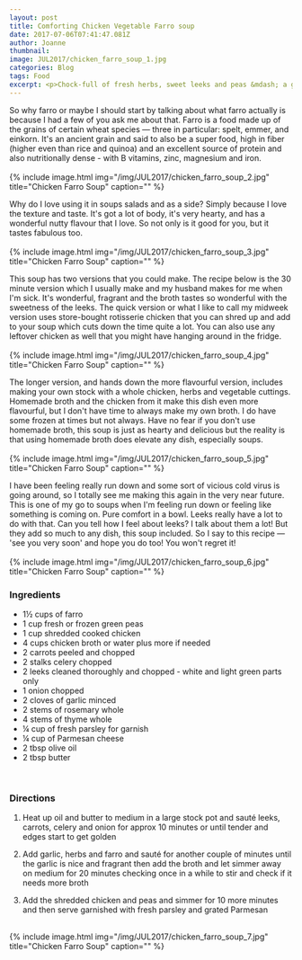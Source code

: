 ```yaml
---
layout: post
title: Comforting Chicken Vegetable Farro soup
date: 2017-07-06T07:41:47.081Z
author: Joanne
thumbnail:
image: JUL2017/chicken_farro_soup_1.jpg
categories: Blog
tags: Food
excerpt: <p>Chock-full of fresh herbs, sweet leeks and peas &mdash; a good-for-the-soul kind of soup</p>
---
```


So why farro or maybe I should start by talking about what farro actually is because I had a few of you ask me about that.  Farro is a food made up of the grains of certain wheat species &mdash; three in particular: spelt, emmer, and einkorn. It's an ancient grain and said to also be a super food, high in fiber (higher even than rice and quinoa) and an excellent source of protein and also nutritionally dense - with B vitamins, zinc, magnesium and iron.  
<br>
{% include image.html
img="/img/JUL2017/chicken_farro_soup_2.jpg"
title="Chicken Farro Soup"
caption="" %}
<br>

Why do I love using it in soups salads and as a side? Simply because I love the texture and taste. It's got a lot of body, it's very hearty, and has a wonderful nutty flavour that I love. So not only is it good for you, but it tastes fabulous too.  
<br>
{% include image.html
img="/img/JUL2017/chicken_farro_soup_3.jpg"
title="Chicken Farro Soup"
caption="" %}
<br>

This soup has two versions that you could make. The recipe below is the 30 minute version which I usually make and my husband makes for me when I'm sick. It's wonderful, fragrant and the broth tastes so wonderful with the sweetness of the leeks. The quick version or what I like to call my midweek version uses store-bought rotisserie chicken that you can shred up and add to your soup which cuts down the time quite a lot.  You can also use any leftover chicken as well that you might have hanging around in the fridge.  
<br>
{% include image.html
img="/img/JUL2017/chicken_farro_soup_4.jpg"
title="Chicken Farro Soup"
caption="" %}
<br>

The longer version, and hands down the more flavourful version, includes making your own stock with a whole chicken, herbs and vegetable cuttings. Homemade broth and the chicken from it make this dish even more flavourful, but I don't have time to always make my own broth. I do have some frozen at times but not always.  Have no fear if you don't use homemade broth, this soup is just as hearty and delicious but the reality is that using homemade broth does elevate any dish, especially soups.  
<br>
{% include image.html
img="/img/JUL2017/chicken_farro_soup_5.jpg"
title="Chicken Farro Soup"
caption="" %}
<br>

I have been feeling really run down and some sort of vicious cold virus is going around, so I totally see me making this again in the very near future. This is one of my go to soups when I'm feeling run down or feeling like something is coming on. Pure comfort in a bowl. Leeks really have a lot to do with that.  Can you tell how I feel about leeks? I talk about them a lot! But they add so much to any dish, this soup included. So I say to this recipe &mdash; 'see you very soon' and hope you do too! You won't regret it!  
<br>
{% include image.html
img="/img/JUL2017/chicken_farro_soup_6.jpg"
title="Chicken Farro Soup"
caption="" %}
<br>

### Ingredients

* 1&frac12; cups of farro
* 1 cup fresh or frozen green peas
* 1 cup shredded cooked chicken
* 4 cups chicken broth or water plus more if needed
* 2 carrots peeled and chopped
* 2 stalks celery chopped
* 2 leeks cleaned thoroughly and chopped - white and light green parts only
* 1 onion chopped
* 2 cloves of garlic minced
* 2 stems of rosemary whole
* 4 stems of thyme whole
* &frac14; cup of fresh parsley for garnish
* &frac14; cup of Parmesan cheese
* 2 tbsp olive oil
* 2 tbsp butter  
<br>

### Directions

1. Heat up oil and butter to medium in a large stock pot and sauté leeks, carrots, celery and onion for approx 10 minutes or until tender and edges start to get golden

1. Add garlic, herbs and farro and sauté for another couple of minutes until the garlic is nice and fragrant then add the broth and let simmer away on medium for 20 minutes checking once in a while to stir and check if it needs more broth  

1. Add the shredded chicken and peas and simmer for 10 more minutes and then serve garnished with fresh parsley and grated Parmesan

<br>
{% include image.html
img="/img/JUL2017/chicken_farro_soup_7.jpg"
title="Chicken Farro Soup"
caption="" %}
<br>
